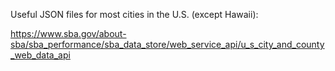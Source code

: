 Useful JSON files for most cities in the U.S. (except Hawaii):

https://www.sba.gov/about-sba/sba_performance/sba_data_store/web_service_api/u_s_city_and_county_web_data_api


